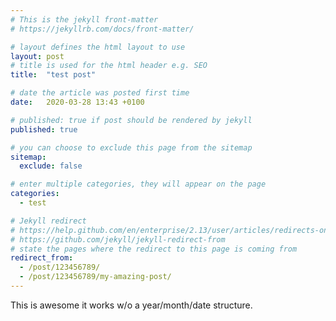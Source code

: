 ```yaml
---
# This is the jekyll front-matter
# https://jekyllrb.com/docs/front-matter/

# layout defines the html layout to use
layout: post
# title is used for the html header e.g. SEO
title:  "test post"

# date the article was posted first time
date:   2020-03-28 13:43 +0100

# published: true if post should be rendered by jekyll
published: true

# you can choose to exclude this page from the sitemap
sitemap:
  exclude: false

# enter multiple categories, they will appear on the page
categories: 
  - test

# Jekyll redirect
# https://help.github.com/en/enterprise/2.13/user/articles/redirects-on-github-pages
# https://github.com/jekyll/jekyll-redirect-from
# state the pages where the redirect to this page is coming from
redirect_from:
  - /post/123456789/
  - /post/123456789/my-amazing-post/
---
```


<!--Add some text here -->
This is awesome it works w/o a year/month/date structure.
